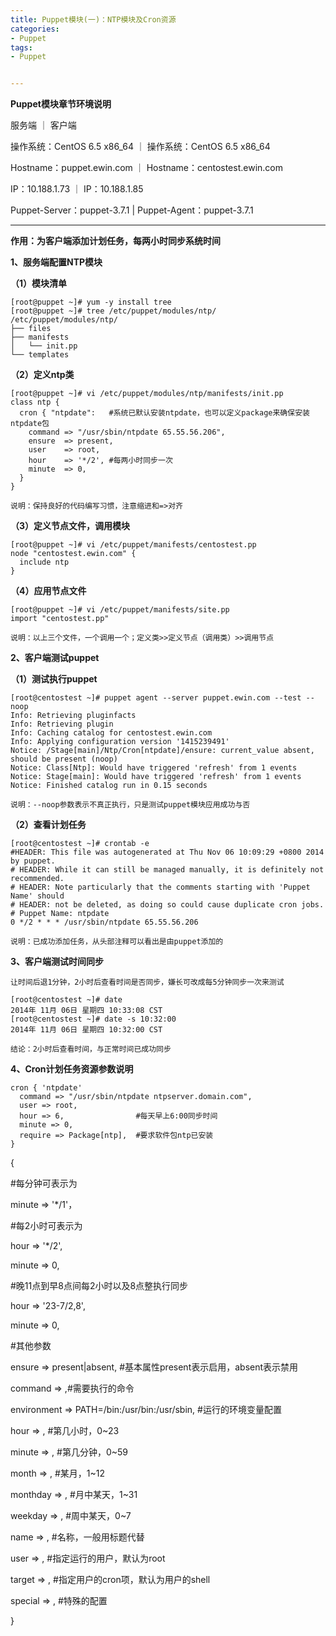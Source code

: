 ```yaml
---
title: Puppet模块(一)：NTP模块及Cron资源
categories:
- Puppet
tags:
- Puppet


---
```

**Puppet模块章节环境说明**

服务端                            ｜    客户端

  操作系统：CentOS 6.5 x86\_64     ｜      操作系统：CentOS 6.5 x86\_64

  Hostname：puppet.ewin.com       ｜      Hostname：centostest.ewin.com

  IP：10.188.1.73                 ｜      IP：10.188.1.85

  Puppet-Server：puppet-3.7.1 |      Puppet-Agent：puppet-3.7.1

  

  

* * *

**作用：为客户端添加计划任务，每两小时同步系统时间**  

**1、服务端配置NTP模块**

**（1）模块清单**

    [root@puppet ~]# yum -y install tree
    [root@puppet ~]# tree /etc/puppet/modules/ntp/
    /etc/puppet/modules/ntp/
    ├── files
    ├── manifests
    │   └── init.pp
    └── templates

**（2）定义ntp类**

    [root@puppet ~]# vi /etc/puppet/modules/ntp/manifests/init.pp
    class ntp {
      cron { "ntpdate":   #系统已默认安装ntpdate，也可以定义package来确保安装ntpdate包
        command => "/usr/sbin/ntpdate 65.55.56.206",
        ensure  => present,
        user    => root,
        hour    => '*/2', #每两小时同步一次
        minute  => 0,
      }
    }

    说明：保持良好的代码编写习惯，注意缩进和=>对齐

**（3）定义节点文件，调用模块**

    [root@puppet ~]# vi /etc/puppet/manifests/centostest.pp
    node "centostest.ewin.com" {
      include ntp
    }

**（4）应用节点文件**

    [root@puppet ~]# vi /etc/puppet/manifests/site.pp
    import "centostest.pp"

    说明：以上三个文件，一个调用一个；定义类>>定义节点（调用类）>>调用节点

  

**2、客户端测试puppet**

**（1）测试执行puppet**

    [root@centostest ~]# puppet agent --server puppet.ewin.com --test --noop
    Info: Retrieving pluginfacts
    Info: Retrieving plugin
    Info: Caching catalog for centostest.ewin.com
    Info: Applying configuration version '1415239491'
    Notice: /Stage[main]/Ntp/Cron[ntpdate]/ensure: current_value absent, should be present (noop)
    Notice: Class[Ntp]: Would have triggered 'refresh' from 1 events
    Notice: Stage[main]: Would have triggered 'refresh' from 1 events
    Notice: Finished catalog run in 0.15 seconds

    说明：--noop参数表示不真正执行，只是测试puppet模块应用成功与否

**（2）查看计划任务**

    [root@centostest ~]# crontab -e
    #HEADER: This file was autogenerated at Thu Nov 06 10:09:29 +0800 2014 by puppet.
    # HEADER: While it can still be managed manually, it is definitely not recommended.
    # HEADER: Note particularly that the comments starting with 'Puppet Name' should
    # HEADER: not be deleted, as doing so could cause duplicate cron jobs.
    # Puppet Name: ntpdate
    0 */2 * * * /usr/sbin/ntpdate 65.55.56.206

    说明：已成功添加任务，从头部注释可以看出是由puppet添加的

  

**3、客户端测试时间同步**

    让时间后退1分钟，2小时后查看时间是否同步，嫌长可改成每5分钟同步一次来测试

    [root@centostest ~]# date
    2014年 11月 06日 星期四 10:33:08 CST
    [root@centostest ~]# date -s 10:32:00
    2014年 11月 06日 星期四 10:32:00 CST

    结论：2小时后查看时间，与正常时间已成功同步

  

**4、Cron计划任务资源参数说明**

    cron { 'ntpdate'
      command => "/usr/sbin/ntpdate ntpserver.domain.com",
      user => root,
      hour => 6,                #每天早上6:00同步时间
      minute => 0,
      require => Package[ntp],  #要求软件包ntp已安装
    }

{

  #每分钟可表示为

  minute      => '*/1'，

  #每2小时可表示为

  hour        => '*/2', 

  minute      => 0,

  #晚11点到早8点间每2小时以及8点整执行同步

  hour        => '23-7/2,8', 

  minute      => 0,

  #其他参数

  ensure      => present|absent, #基本属性present表示启用，absent表示禁用

  command     => ,#需要执行的命令

  environment => PATH=/bin:/usr/bin:/usr/sbin,  #运行的环境变量配置

  hour        => , #第几小时，0~23

  minute      => , #第几分钟，0~59

  month       => , #某月，1~12

  monthday    => , #月中某天，1~31

  weekday     => , #周中某天，0~7

  name        => , #名称，一般用标题代替

  user        => , #指定运行的用户，默认为root

  target      => , #指定用户的cron项，默认为用户的shell

  special     => , #特殊的配置

}

